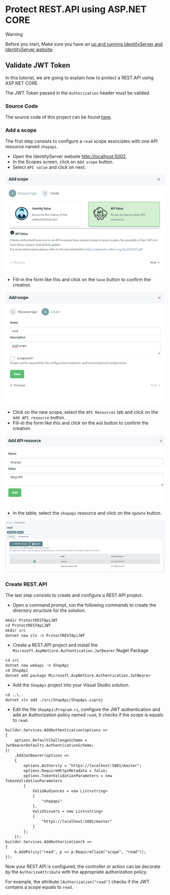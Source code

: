 # Protect REST.API using ASP.NET CORE

> [!WARNING]
> Before you start, Make sure you have an [up and running IdentityServer and IdentityServer website](/documentation/gettingstarted/index.html).

## Validate JWT Token

In this tutorial, we are going to explain how to protect a REST.API using ASP.NET CORE.

The JWT Token passed in the `Authorization` header must be valided.

### Source Code

The source code of this project can be found [here](https://github.com/simpleidserver/SimpleIdServer/tree/master/samples/ProtectRESTApiJWT).

### Add a scope

The first step consists to configure a `read` scope associates with one API resource named `shopapi`.

* Open the IdentityServer website [http://localhost:5002](http://localhost:5002).
* In the Scopes screen, click on `Add scope` button.
* Select `API value` and click on next.

![Choose scope](images/protectrestapi-1.png)

* Fill-in the form like this and click on the `Save` button to confirm the creation. 

![Confirm](images/protectrestapi-2.png)

* Click on the new scope, select the `API Resources` tab and click on the `Add API resource` button.
* Fill-in the form like this and click on the `Add` button to confirm the creation.

![Add resource](images/protectrestapi-3.png)

* In the table, select the `shopapi` resource and click on the `Update` button.

![Select resource](images/protectrestapi-4.png)

### Create REST.API

The last step consists to create and configure a REST.API project.

* Open a command prompt, run the following commands to create the directory structure for the solution.

```
mkdir ProtectRESTApiJWT
cd ProtectRESTApiJWT
mkdir src
dotnet new sln -n ProtectRESTApiJWT
```

* Create a REST.API project and install the `Microsoft.AspNetCore.Authentication.JwtBearer` Nuget Package

```
cd src
dotnet new webapi -n ShopApi
cd ShopApi
dotnet add package Microsoft.AspNetCore.Authentication.JwtBearer
```

* Add the `ShopApi` project into your Visual Studio solution.

```
cd ..\..
dotnet sln add ./src/ShopApi/ShopApi.csproj
```

* Edit the file `ShopApi\Program.cs`, configure the JWT authentication and add an Authorization policy named `read`, it checks if the scope is equals to `read`.

```
builder.Services.AddAuthentication(options =>
{
    options.DefaultChallengeScheme = JwtBearerDefaults.AuthenticationScheme;
})
    .AddJwtBearer(options =>
    {
        options.Authority = "https://localhost:5001/master";
        options.RequireHttpsMetadata = false;
        options.TokenValidationParameters = new TokenValidationParameters
        {
            ValidAudiences = new List<string>
            {
                "shopapi"
            },
            ValidIssuers = new List<string>
            {
                "https://localhost:5001/master"
            }
        };
    });
builder.Services.AddAuthorization(b =>
{
    b.AddPolicy("read", p => p.RequireClaim("scope", "read"));
});
```

Now your REST.API is configured, the controller or action can be decorate by the `AuthorizeAttribute` with the appropriate authorization policy.

For example, the attribute `[Authorization["read"]` checks if the JWT contains a scope equals to `read`.